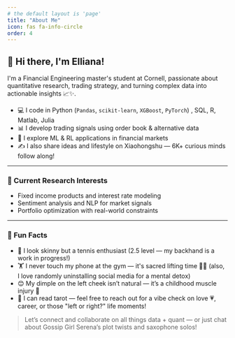 ```yaml
---
# the default layout is 'page'
title: "About Me"
icon: fas fa-info-circle
order: 4
---
```



## 👋 Hi there, I'm Elliana!

I'm a Financial Engineering master's student at Cornell, passionate about quantitative research, trading strategy, and turning complex data into actionable insights 📈✨.

- 💻 I code in Python (`Pandas`, `scikit-learn`, `XGBoost`, `PyTorch`) , SQL, R, Matlab, Julia
- 📊 I develop trading signals using order book & alternative data 
- 🧠 I explore ML & RL applications in financial markets  
- ✍️ I also share ideas and lifestyle on Xiaohongshu — 6K+ curious minds follow along!

---

### 🧩 Current Research Interests

- Fixed income products and interest rate modeling  
- Sentiment analysis and NLP for market signals  
- Portfolio optimization with real-world constraints  

---

### 🌟 Fun Facts

- 🎾 I look skinny but a tennis enthusiast (2.5 level — my backhand is a work in progress!)  
- 🏋️ I never touch my phone at the gym — it's sacred lifting time 💪📵 (also, I love randomly uninstalling social media for a mental detox)  
- 😊 My dimple on the left cheek isn’t natural — it’s a childhood muscle injury 🤣
- 🔮 I can read tarot — feel free to reach out for a vibe check on love 💗, career, or those "left or right?" life moments!  

> Let’s connect and collaborate on all things data + quant — or just chat about Gossip Girl Serena’s plot twists and saxophone solos!
